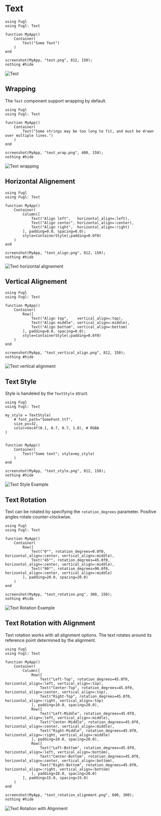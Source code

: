 # Text

``` @example TextExample
using Fugl
using Fugl: Text

function MyApp()
    Container(
        Text("Some Text")
    )
end

screenshot(MyApp, "text.png", 812, 150);
nothing #hide
```

![Text](text.png)

## Wrapping

The `Text` component support wrapping by default.

``` @example TextWrappingExample
using Fugl
using Fugl: Text

function MyApp()
    Container(
        Text("Some strings may be too long to fit, and must be drawn over multiple lines.")
    )
end

screenshot(MyApp, "text_wrap.png", 400, 150);
nothing #hide
```

![Text wrapping](text_wrap.png)

## Horizontal Alignement

``` @example TextAlignement
using Fugl
using Fugl: Text

function MyApp()
    Container(
        Column([
            Text("Align left",   horizontal_align=:left), 
            Text("Align center", horizontal_align=:center), 
            Text("Align right",  horizontal_align=:right)
        ], padding=0.0, spacing=0.0);
        style=ContainerStyle(;padding=0.0f0)
    )
end

screenshot(MyApp, "text_align.png", 812, 150);
nothing #hide
```

![Text horizontal alignement](text_align.png)

## Vertical Alignement

``` @example TextVerticalAlignment
using Fugl
using Fugl: Text

function MyApp()
    Container(
        Row([
            Text("Align top",    vertical_align=:top), 
            Text("Align middle", vertical_align=:middle), 
            Text("Align bottom", vertical_align=:bottom)
        ], padding=0.0, spacing=0.0);
        style=ContainerStyle(;padding=0.0f0)
    )
end

screenshot(MyApp, "text_vertical_align.png", 812, 150);
nothing #hide
```

![Text vertical alignment](text_vertical_align.png)

## Text Style

Style is handeled by the `TextStyle` struct.

``` @example TextVerticalAlignment
using Fugl
using Fugl: Text

my_style = TextStyle(
    # font_path="SomeFont.ttf",
    size_px=32,
    color=Vec4f(0.1, 0.7, 0.7, 1.0), # RGBA
)


function MyApp()
    Container(
        Text("Some text"; style=my_style)
    )
end

screenshot(MyApp, "text_style.png", 812, 150);
nothing #hide
```

![Text Style Example](text_style.png)

## Text Rotation

Text can be rotated by specifying the `rotation_degrees` parameter. Positive angles rotate counter-clockwise.

``` @example TextRotationExample
using Fugl
using Fugl: Text

function MyApp()
    Container(
        Row([
            Text("0°", rotation_degrees=0.0f0, horizontal_align=:center, vertical_align=:middle),
            Text("45°", rotation_degrees=45.0f0, horizontal_align=:center, vertical_align=:middle),
            Text("90°", rotation_degrees=90.0f0, horizontal_align=:center, vertical_align=:middle)
        ], padding=20.0, spacing=20.0)
    )
end

screenshot(MyApp, "text_rotation.png", 300, 150);
nothing #hide
```

![Text Rotation Example](text_rotation.png)

## Text Rotation with Alignment

Text rotation works with all alignment options. The text rotates around its reference point determined by the alignment.

``` @example TextRotationAlignmentExample
using Fugl
using Fugl: Text

function MyApp()
    Container(
        Column([
            Row([
                Text("Left-Top", rotation_degrees=45.0f0, horizontal_align=:left, vertical_align=:top),
                Text("Center-Top", rotation_degrees=45.0f0, horizontal_align=:center, vertical_align=:top),
                Text("Right-Top", rotation_degrees=45.0f0, horizontal_align=:right, vertical_align=:top)
            ], padding=10.0, spacing=20.0),
            Row([
                Text("Left-Middle", rotation_degrees=45.0f0, horizontal_align=:left, vertical_align=:middle),
                Text("Center-Middle", rotation_degrees=45.0f0, horizontal_align=:center, vertical_align=:middle),
                Text("Right-Middle", rotation_degrees=45.0f0, horizontal_align=:right, vertical_align=:middle)
            ], padding=10.0, spacing=20.0),
            Row([
                Text("Left-Bottom", rotation_degrees=45.0f0, horizontal_align=:left, vertical_align=:bottom),
                Text("Center-Bottom", rotation_degrees=45.0f0, horizontal_align=:center, vertical_align=:bottom),
                Text("Right-Bottom", rotation_degrees=45.0f0, horizontal_align=:right, vertical_align=:bottom)
            ], padding=10.0, spacing=20.0)
        ], padding=15.0, spacing=15.0)
    )
end

screenshot(MyApp, "text_rotation_alignment.png", 600, 300);
nothing #hide
```

![Text Rotation with Alignment](text_rotation_alignment.png)
